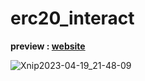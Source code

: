 # erc20_interact

**preview : [website](https://songen.me/erc20_interact/dist/index.html)**

![Xnip2023-04-19_21-48-09](https://user-images.githubusercontent.com/59854272/233095634-c84cbd51-3026-434e-a7fa-9d7da6ce893f.jpg)
